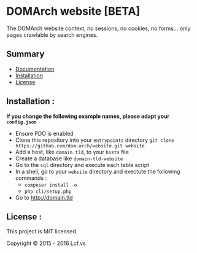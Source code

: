 # <a name="title">DOMArch website [BETA]</a>

The DOMArch website context, no sessions, no cookies, no forms... only pages crawlable by search engines.

## <a name="summary">Summary</a>
* [Documentation](./doc#title)
* [Installation](#installation)
* [License](#license)

## <a name="installation">Installation :</a>

<strong>If you change the following example names, please adapt your `config.json`</strong>

* Ensure PDO is enabled
* Clone this repository into your `entrypoints` directory
   `git clone https://github.com/dom-arch/website.git website`
* Add a host, like `domain.tld`, to your `hosts` file
* Create a database like `domain-tld-website`
* Go to the `sql` directory and execute each table script
* In a shell, go to your `website` directory and exectute the following commands :
  * `composer install -o`
  * `php cli/setup.php`
* Go to http://domain.tld

## <a name="license">License :</a>
This project is MIT licensed.

Copyright © 2015 - 2016 Lcf.vs
